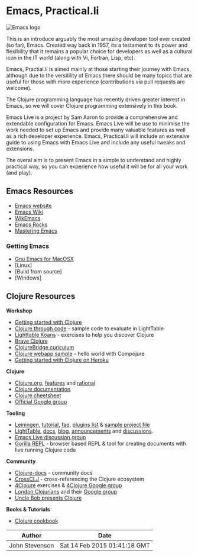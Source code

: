 # Emacs, Practical.li

![Emacs logo](images/emacs-practicalli-banner.png)

  This is an introduce arguably the most amazing developer tool ever created (so far), Emacs.  Created way back in 1957, its a testament to its power and flexibility that it remains a popular choice for developers as well as a cultural icon in the IT world (along with Vi, Fortran, Lisp, etc).
  
  Emacs, Practial.li is aimed mainly at those starting their journey with Emacs, although due to the versitility of Emacs there should be many topics that are useful for those with more experience (contributions via pull requests are welcome).
  
  The Clojure programming language has recently driven greater interest in Emacs, so we will cover Clojure programming extensively in this book.
  
  Emacs Live is a project by Sam Aaron to provide a comprehensive and extendable configuration for Emacs.  Emacs Live will be use to minimise the work needed to set up Emacs and provide many valuable features as well as a rich developer experience.  Emacs, Practical.li will include an extensive guide to using Emacs with Emacs Live and include any useful tweaks and extensions. 
  
  The overal aim is to present Emacs in a simple to understand and highly practical way, so you can experience how useful it will be for all your work (and play).


## Emacs Resources 

* [Emacs website](http://www.gnu.org/software/emacs/)
* [Emacs Wiki](http://www.emacswiki.org/emacs?interface=en)
* [WikEmacs](http://wikemacs.org/)
* [Emacs Rocks](http://emacsrocks.com/)
* [Mastering Emacs](http://www.masteringemacs.org/)

### Getting Emacs 
* [Gnu Emacs for MacOSX](http://www.gnu.org/software/emacs/)
* [Linux]
* [Build from source]
* [Windows]

## Clojure Resources

**Workshop**
* [Getting started with Clojure](http://jr0cket.co.uk/slides/getting-started-with-clojure.html)
* [Clojure through code](https://github.com/practicalli/clojure-through-code) - sample code to evaluate in LightTable
* [Lighttable Koans](https://github.com/practicalli/lighttable-koans) - exercises to help you discover Clojure 
* [Brave Clojure](http://www.braveclojure.com/)
* [ClojureBridge curiculum](https://github.com/ClojureBridge/curriculum)
* [Clojure webapp sample](https://github.com/practicalli/clojure-webapp-sample) - hello world with Compojure
* [Getting started with Clojure on Heroku](https://github.com/jr0cket/clojure-getting-started)

**Clojure**
* [Clojure.org](http://clojure.org), [features](http://clojure.org/features) and [rational](http://clojure.org/rationale)
* [Clojure documentation](http://clojure.org/documentation)
* [Clojure cheetsheet](http://clojure.org/cheatsheet)
* [Official Google group](https://groups.google.com/forum/#!forum/clojure)

**Tooling**
* [Leiningen](http://leiningen.org/), [tutorial](https://github.com/technomancy/leiningen/blob/stable/doc/TUTORIAL.md), [faq](https://github.com/technomancy/leiningen/blob/stable/doc/FAQ.md), [plugins list](https://github.com/technomancy/leiningen/wiki/Plugins) & [sample project file](https://github.com/technomancy/leiningen/blob/stable/sample.project.clj)
* [LightTable](http://lighttable.com/), [docs](http://docs.lighttable.com/), [blog](http://www.lighttable.com/blog/), [announcements](https://groups.google.com/forum/#!forum/light-table) and [discussions](https://groups.google.com/forum/#!forum/light-table-discussion).
* [Emacs Live discussion group](https://groups.google.com/forum/#!forum/emacs-live)
* [Gorilla REPL](http://gorilla-repl.org/) - browser based REPL & tool for creating documents with live running Clojure code

**Community**
* [Clojure-docs](http://clojure-doc.org/) - community docs 
* [CrossCLJ](http://crossclj.info/) - cross-referencing the Clojure ecosystem
* [4Clojure](https://www.4clojure.com/) exercises & [4Clojure Google group](https://groups.google.com/forum/#!forum/4clojure)
* [London Clojurians]() and their [Google group](https://groups.google.com/forum/#!forum/london-clojurians)
* [Uncle Bob presents Clojure](https://www.youtube.com/watch?v=SYeDxWKftfA)

**Books & Tutorials**
* [Clojure cookbook](https://github.com/clojure-cookbook/clojure-cookbook)


| Author | Date |
| -- | -- |
|John Stevenson | Sat 14 Feb 2015 01:41:18 GMT |
